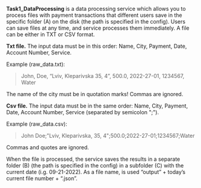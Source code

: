 **Task1_DataProcessing** is a data processing service which allows you to process files with payment transactions that different users save in the specific folder (A) on the disk (the path is specified in the config). Users can save files at any time, and service processes them immediately. A file can be either in TXT or CSV format.

**Txt file.** The input data must be in this order: Name, City, Payment, Date, Account Number, Service.
  
  Example (raw_data.txt):
  > John, Doe, “Lviv, Kleparivska 35, 4”, 500.0, 2022-27-01, 1234567, Water
  
  The name of the city must be in quotation marks! Commas are ignored.

**Csv file.** The input data must be in the same order: Name, City, Payment, Date, Account Number, Service (separated by semicolon ";").
  
  Example (raw_data.csv):
  > John Doe;"Lviv, Kleparivska, 35, 4";500.0;2022-27-01;1234567;Water

Commas and quotes are ignored.

When the file is processed, the service saves the results in a separate folder (B) (the path is specified in the config) in a subfolder (C) with the current date (i.g. 09-21-2022). As a file name, is used “output” + today’s current file number + “.json”.
